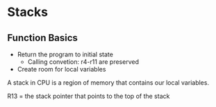 # Stacks

## Function Basics

- Return the program to initial state
  - Calling convetion: r4-r11 are preserved
- Create room for local variables

A stack in CPU is a region of memory that contains our local variables.

R13 = the stack pointer that points to the top of the stack
